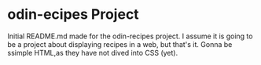 # odin-ecipes Project

Initial README.md made for the odin-recipes project. I assume it is going to be a project about displaying recipes in a web, but that's it. Gonna be ssimple HTML,as they have not dived into CSS (yet).
